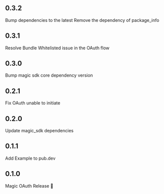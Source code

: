## 0.3.2 

Bump dependencies to the latest
Remove the dependency of package_info

## 0.3.1

Resolve Bundle Whitelisted issue in the OAuth flow

## 0.3.0

Bump magic sdk core dependency version

## 0.2.1

Fix OAuth unable to initiate

## 0.2.0

Update magic_sdk dependencies

## 0.1.1

Add Example to pub.dev

## 0.1.0

Magic OAuth Release 🎉
